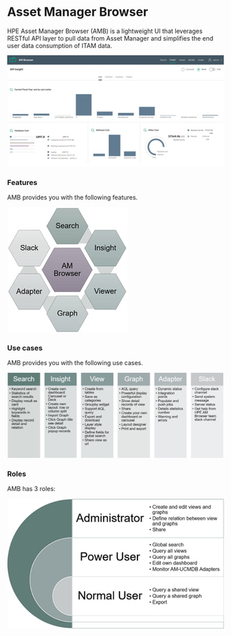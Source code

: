 # Asset Manager Browser

HPE Asset Manager Browser (AMB) is a lightweight UI that leverages RESTful API layer to pull data from Asset Manager and simplifies the end user data consumption of ITAM data.

![Viewer screen shot](features/img/insight1.png)

### Features

AMB provides you with the following features.

![Features](img/features1.png)

### Use cases

AMB provides you with the following use cases.

![Usecases](img/usecases1.png)

### Roles

AMB has 3 roles:

![Roles](img/roles.png)